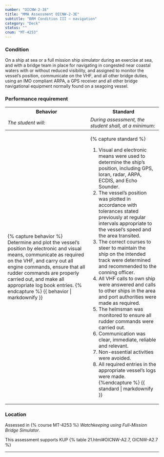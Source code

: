 ```yaml
---
number: "OICNW-2-3E"
title: "MMA Assessment OICNW-2-3E"
subtitle: "BRM Condition III – navigation"
category: "Deck"
status: ""
cnum: "MT-4253"
---
```

### Condition

On a ship at sea or a full mission ship simulator during an exercise at sea, and with a bridge team in place for navigating in congested near coastal waters with or without reduced visibility, and assigned to monitor the vessel’s position, communicate on the VHF, and all other bridge duties, using an IMO compliant ARPA, a GPS receiver and all other bridge navigational equipment normally found on a seagoing vessel.

### Performance requirement 

<table width='100%' class='Guidelines'>
 <thead>
 <tr>
     <th class='thirty'>Behavior</th>
     <th class='seventy'>Standard</th>
 </tr>
 <tr>
     <td><em>The student will:</em></td>
     <td><em>During assessment, the student shall, at a minimum:</em></td>
 </tr>
 </thead>
 <tbody>
 

<tr><td>

{% capture behavior %}
Determine and plot the vessel’s position by electronic and visual means, communicate as required on the VHF, and carry out all engine commands, ensure that all rudder commands are properly carried out, and make all appropriate log book entries.
{% endcapture %}
{{ behavior | markdownify }}

</td><td>

{% capture standard %}
1. Visual and electronic means were used to determine the ship’s position, including GPS, loran, radar, ARPA, ECDIS, and Echo Sounder.
2. The vessel’s position was plotted in accordance with tolerances stated previously at regular intervals appropriate to the vessel’s speed and the area transited.
3. The correct courses to steer to maintain the ship on the intended track were determined and recommended to the conning officer.
4. All VHF calls to own ship were answered and calls to other ships in the area and port authorities were made as required.
5. The helmsman was monitored to ensure all rudder commands were carried out.
6. Communication was clear, immediate, reliable and relevant.
7. Non-essential activities were avoided.
8. All required entries in the appropriate vessel’s logs were made.
{%endcapture %}
{{ standard | markdownify }}

</td></tr>



 </tbody>
 </table>

### Location

Assessed in  {% course  MT-4253 %}  *Watchkeeping using Full-Mission Bridge Simulator*.

This assessment supports KUP {% table 21.html#OICNW-A2.7, OICNW-A2.7 %}

***

